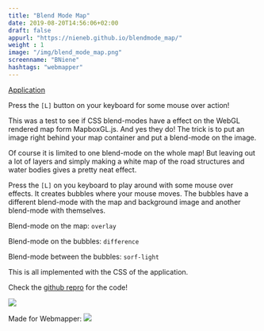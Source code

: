 ```yaml
---
title: "Blend Mode Map"
date: 2019-08-20T14:56:06+02:00
draft: false
appurl: "https://nieneb.github.io/blendmode_map/"
weight : 1
image: "/img/blend_mode_map.png"
screenname: "BNiene"
hashtags: "webmapper"
---
```



[Application](https://nieneb.github.io/blendmode_map/)

Press the `[L]` button on your keyboard for some mouse over action!


<!--more-->

This was a test to see if CSS blend-modes have a effect on the WebGL rendered map form MapboxGL.js. And yes they do! The trick is to put an image right behind your map container and put a blend-mode on the image. 

Of course it is limited to one blend-mode on the whole map! But leaving out a lot of layers and simply making a white map of the road structures and water bodies gives a pretty neat effect. 

Press the `[L]` on you keyboard to play around with some mouse over effects. It creates bubbles where your mouse moves. The bubbles have a different blend-mode with the map and background image and another blend-mode with themselves. 

Blend-mode on the map: `overlay`

Blend-mode on the bubbles:  `difference`

Blend-mode between the bubbles: `sorf-light`

This is all implemented with the CSS of the application. 

<i class="fa fa-github"></i> Check the [github repro](https://github.com/NieneB/blendmode_map) for the code!

![](/img/blendmodemap_2.gif)

Made for Webmapper: <a href="https://webmapper.net">![](/img/logo_reverse.svg)</a>